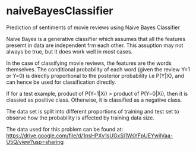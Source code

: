 # naiveBayesClassifier
Prediction of sentiments of movie reviews using Naive Bayes Classifier

Naive Bayes is a generative classifier which assumes that all the features presemt in data are independent frm each other.
This assuption may not always be true, but it does work well in most cases.

In the case of classifying movie reviews, the features are the words themselves.
The conditional probability of each word (given the review Y=1 or Y=0) is directly proportional to the posterior probability i.e P(Y|X), and can hence be used for classification directly.

If for a test example, product of P(Y=1|Xi) > product of P(Y=0|Xi), then it is classied as positive class. Otherwise, it is classified as a negative class.

The data set is split into different proportions of training and test set to observe how the probability is affected by training data size.

The data used for this problem can be found at:
https://drive.google.com/file/d/1psHPXv1sUGxSI1WsYFpUEYwilVaa-U5Q/view?usp=sharing
